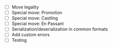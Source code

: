 - [ ] Move legality
- [ ] Special move: Promotion
- [ ] Special move: Castling
- [ ] Special move: En Passant
- [ ] Serialization/deserialization in common formats
- [ ] Add custom errors
- [ ] Testing
